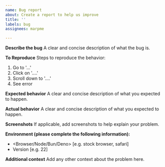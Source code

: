 ```yaml
---
name: Bug report
about: Create a report to help us improve
title: ''
labels: bug
assignees: marpme

---
```


**Describe the bug**
A clear and concise description of what the bug is.

**To Reproduce**
Steps to reproduce the behavior:
1. Go to '...'
2. Click on '....'
3. Scroll down to '....'
4. See error

**Expected behavior**
A clear and concise description of what you expected to happen.

**Actual behavior**
A clear and concise description of what you expected to happen.

**Screenshots**
If applicable, add screenshots to help explain your problem.

**Environment (please complete the following information):**
 - <Browser/Node/Bun/Deno> [e.g. stock browser, safari]
 - Version [e.g. 22]

**Additional context**
Add any other context about the problem here.
